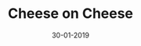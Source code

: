 ---
title: "Cheese on Cheese"
date: 30-01-2019

image: image.png
cad: model.ldr

source:
  url: "https://www.flickr.com/photos/bradslegoroom/4543415316/"
  title: "SNOT Techniques 9"
  author: "鉄男"
  date: 22-04-2010

taxonomy:
  part: ["54200", "6541", "3666"]
  partcount: 7

  width: [6, stud]
  depth: [4.5, plate]
  height: [1, brick]

  function: ["stud_tilt", "pattern_1D"]
  stud_tilt_angle: 180
  pattern_1D_segsize: 2
---